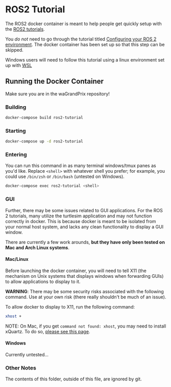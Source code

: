 # ROS2 Tutorial

The ROS2 docker container is meant to help people get quickly setup with the [ROS2 tutorials](https://docs.ros.org/en/foxy/Tutorials.html).

You _do not_ need to go through the tutorial titled [Configuring your ROS 2 environment](https://docs.ros.org/en/foxy/Tutorials/Configuring-ROS2-Environment.html). The docker container has been set up so that this step can be skipped.

Windows users will need to follow this tutorial using a linux environment set up with [WSL](https://docs.microsoft.com/en-us/windows/wsl/about) 

## Running the Docker Container

Make sure you are in the waGrandPrix repository!

### Building

```bash
docker-compose build ros2-tutorial
```

### Starting

```bash
docker-compose up -d ros2-tutorial
```

### Entering

You can run this command in as many terminal windows/tmux panes as you'd like. Replace `<shell>` with whatever shell you prefer; for example, you could use `/bin/zsh` or `/bin/bash` (untested on Windows).

```bash
docker-compose exec ros2-tutorial <shell>
```

### GUI

Further, there may be some issues related to GUI applications. For the ROS 2 tutorials, many utilize the turtlesim application and may not function correctly in docker. This is because docker is meant to be isolated from your normal host system, and lacks any clean functionality to display a GUI window.

There are currently a few work arounds, **but they have only been tested on Mac and Arch Linux systems**.

#### Mac/Linux

Before launching the docker container, you will need to tell X11 (the mechanism on Unix systems that displays windows when forwarding GUIs) to allow applications to display to it.

**WARNING**: There may be some security risks associated with the following command. Use at your own risk (there really shouldn't be much of an issue).

To allow docker to display to X11, run the following command:

```bash
xhost +
```

NOTE: On Mac, if you get `command not found: xhost`, you may need to install xQuartz. To do so, [please see this page](https://macappstore.org/xquartz/).

#### Windows

Currently untested...

### Other Notes

The contents of this folder, outside of this file, are ignored by git.
